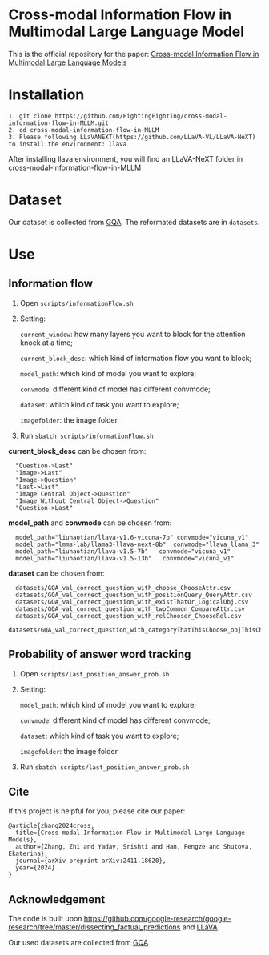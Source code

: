 # Cross-modal Information Flow in Multimodal Large Language Model
This is the official repository for the paper: [Cross-modal Information Flow in Multimodal Large Language Models](https://arxiv.org/abs/2411.18620)

# Installation
```
1. git clone https://github.com/FightingFighting/cross-modal-information-flow-in-MLLM.git
2. cd cross-modal-information-flow-in-MLLM
3. Please following LLaVANEXT(https://github.com/LLaVA-VL/LLaVA-NeXT) to install the environment: llava
```
After installing llava environment, you will find an LLaVA-NeXT folder in cross-modal-information-flow-in-MLLM

# Dataset
Our dataset is collected from [GQA](https://cs.stanford.edu/people/dorarad/gqa/index.html). The reformated datasets are in `datasets`.

# Use
## Information flow
1. Open `scripts/informationFlow.sh`
2. Setting:
   
   `current_window`: how many layers you want to block for the attention knock at a time;
   
   `current_block_desc`: which kind of information flow you want to block;
   
   `model_path`: which kind of model you want to explore;
   
   `convmode`: different kind of model has different convmode;
   
   `dataset`: which kind of task you want to explore;
   
   `imagefolder`: the image folder
   
4. Run `sbatch scripts/informationFlow.sh`

**current_block_desc** can be chosen from:
```
  "Question->Last"
  "Image->Last"
  "Image->Question"
  "Last->Last"
  "Image Central Object->Question"
  "Image Without Central Object->Question"
  "Question->Last"
```

**model_path** and **convmode** can be chosen from:
```
  model_path="liuhaotian/llava-v1.6-vicuna-7b" convmode="vicuna_v1"
  model_path="lmms-lab/llama3-llava-next-8b"  convmode="llava_llama_3"
  model_path="liuhaotian/llava-v1.5-7b"   convmode="vicuna_v1"
  model_path="liuhaotian/llava-v1.5-13b"   convmode="vicuna_v1"
```

**dataset** can be chosen from:
```
  datasets/GQA_val_correct_question_with_choose_ChooseAttr.csv
  datasets/GQA_val_correct_question_with_positionQuery_QueryAttr.csv
  datasets/GQA_val_correct_question_with_existThatOr_LogicalObj.csv
  datasets/GQA_val_correct_question_with_twoCommon_CompareAttr.csv
  datasets/GQA_val_correct_question_with_relChooser_ChooseRel.csv
  datasets/GQA_val_correct_question_with_categoryThatThisChoose_objThisChoose_ChooseCat.csv
```

## Probability of answer word tracking
1. Open `scripts/last_position_answer_prob.sh`
2. Setting:
   
   `model_path`: which kind of model you want to explore;
   
   `convmode`: different kind of model has different convmode;
   
   `dataset`: which kind of task you want to explore;
   
   `imagefolder`: the image folder
   
4. Run `sbatch scripts/last_position_answer_prob.sh`

## Cite
If this project is helpful for you, please cite our paper:
```
@article{zhang2024cross,
  title={Cross-modal Information Flow in Multimodal Large Language Models},
  author={Zhang, Zhi and Yadav, Srishti and Han, Fengze and Shutova, Ekaterina},
  journal={arXiv preprint arXiv:2411.18620},
  year={2024}
}
```


## Acknowledgement
The code is built upon https://github.com/google-research/google-research/tree/master/dissecting_factual_predictions and [LLaVA](https://github.com/LLaVA-VL/LLaVA-NeXT).

Our used datasets are collected from [GQA](https://cs.stanford.edu/people/dorarad/gqa/index.html)
